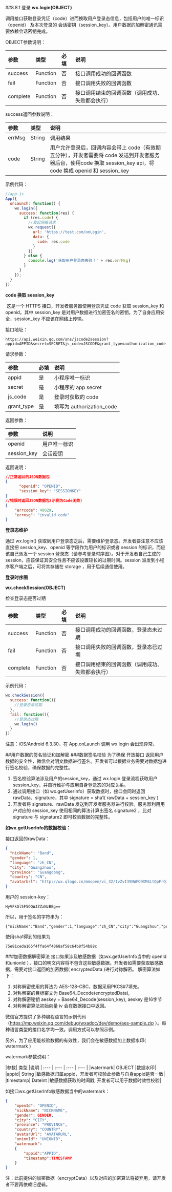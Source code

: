 ##8.8.1 登录
**wx.login(OBJECT)**

调用接口获取登录凭证（code）进而换取用户登录态信息，包括用户的唯一标识（openid） 及本次登录的 会话密钥（session_key）。用户数据的加解密通讯需要依赖会话密钥完成。

OBJECT参数说明：

|参数	|类型	|必填|	说明|
| :--- | :--- | :--- | :--- |
|success|Function|否	|接口调用成功的回调函数|
|fail|Function|否	|接口调用失败的回调函数|
|complete|Function|否	|接口调用结束的回调函数（调用成功、失败都会执行）|

success返回参数说明：

|参数	|类型	|说明|
| :--- | :--- | :--- |
|errMsg|String|调用结果|
|code|String|用户允许登录后，回调内容会带上 code（有效期五分钟），开发者需要将 code 发送到开发者服务器后台，使用code 换取 session_key api，将 code 换成 openid 和 session_key|

示例代码：
```js
//app.js
App({
  onLaunch: function() {
    wx.login({
      success: function(res) {
        if (res.code) {
          //发起网络请求
          wx.request({
            url: 'https://test.com/onLogin',
            data: {
              code: res.code
            }
          })
        } else {
          console.log('获取用户登录态失败！' + res.errMsg)
        }
      }
    });
  }
})

```
**code 换取 session_key**

​ 这是一个 HTTPS 接口，开发者服务器使用登录凭证 code 获取 session_key 和 openid。其中 session_key 是对用户数据进行加密签名的密钥。为了自身应用安全，session_key 不应该在网络上传输。

接口地址：
```
https://api.weixin.qq.com/sns/jscode2session?appid=APPID&secret=SECRET&js_code=JSCODE&grant_type=authorization_code
```
请求参数：

|参数	|必填|说明|
| :--- | :--- | :--- |
|appid|是|小程序唯一标识|
|secret|是|小程序的 app secret|
|js_code|是|登录时获取的 code|
|grant_type|是|填写为 authorization_code|

返回参数：

|参数	|说明|
| :--- | :--- |
|openid|用户唯一标识|
|session_key|会话密钥|

返回说明：
```json
//正常返回的JSON数据包
{
      "openid": "OPENID",
      "session_key": "SESSIONKEY"
}
//错误时返回JSON数据包(示例为Code无效)
{
    "errcode": 40029,
    "errmsg": "invalid code"
}
```
**登录态维护**

通过 wx.login() 获取到用户登录态之后，需要维护登录态。开发者要注意不应该直接把 session_key、openid 等字段作为用户的标识或者 session 的标识，而应该自己派发一个 session 登录态（请参考登录时序图）。对于开发者自己生成的 session，应该保证其安全性且不应该设置较长的过期时间。session 派发到小程序客户端之后，可将其存储在 storage ，用于后续通信使用。

**登录时序图**

**wx.checkSession(OBJECT)**

检查登录态是否过期

|参数	|类型	|必填|	说明|
| :--- | :--- | :--- | :--- |
|success|Function|否	|接口调用成功的回调函数，登录态未过期|
|fail|Function|否	|接口调用失败的回调函数，登录态已过期|
|complete|Function|否	|接口调用结束的回调函数（调用成功、失败都会执行）|

示例代码：
```js
wx.checkSession({
  success: function(){
    //登录态未过期
  },
  fail: function(){
    //登录态过期
    wx.login()
  }
})
```
注意：iOS/Android 6.3.30，在 App.onLaunch 调用 wx.login 会出现异常。

##用户数据的签名验证和加解密
###数据签名校验
为了确保 开放接口 返回用户数据的安全性，微信会对明文数据进行签名。开发者可以根据业务需要对数据包进行签名校验，确保数据的完整性。

1. 签名校验算法涉及用户的session_key，通过 wx.login 登录流程获取用户session_key，并自行维护与应用自身登录态的对应关系。
2. 通过调用接口（如 wx.getUserInfo）获取数据时，接口会同时返回 rawData、signature，其中 signature = sha1( rawData + session_key )
3. 开发者将 signature、rawData 发送到开发者服务器进行校验。服务器利用用户对应的 session_key 使用相同的算法计算出签名 signature2 ，比对 signature 与 signature2 即可校验数据的完整性。

**如wx.getUserInfo的数据校验：**

接口返回的rawData：
```json
{
  "nickName": "Band",
  "gender": 1,
  "language": "zh_CN",
  "city": "Guangzhou",
  "province": "Guangdong",
  "country": "CN",
  "avatarUrl": "http://wx.qlogo.cn/mmopen/vi_32/1vZvI39NWFQ9XM4LtQpFrQJ1xlgZxx3w7bQxKARol6503Iuswjjn6nIGBiaycAjAtpujxyzYsrztuuICqIM5ibXQ/0"
}
```
用户的 session-key：
```
HyVFkGl5F5OQWJZZaNzBBg==
```
所以，用于签名的字符串为：
```
{"nickName":"Band","gender":1,"language":"zh_CN","city":"Guangzhou","province":"Guangdong","country":"CN","avatarUrl":"http://wx.qlogo.cn/mmopen/vi_32/1vZvI39NWFQ9XM4LtQpFrQJ1xlgZxx3w7bQxKARol6503Iuswjjn6nIGBiaycAjAtpujxyzYsrztuuICqIM5ibXQ/0"}HyVFkGl5F5OQWJZZaNzBBg==
```
使用sha1得到的结果为
```
75e81ceda165f4ffa64f4068af58c64b8f54b88c
```
###加密数据解密算法
接口如果涉及敏感数据（如wx.getUserInfo当中的 openId 和unionId ），接口的明文内容将不包含这些敏感数据。开发者如需要获取敏感数据，需要对接口返回的加密数据( encryptedData )进行对称解密。 解密算法如下：

1. 对称解密使用的算法为 AES-128-CBC，数据采用PKCS#7填充。
2. 对称解密的目标密文为 Base64_Decode(encryptedData),
3. 对称解密秘钥 aeskey = Base64_Decode(session_key), aeskey 是16字节
4. 对称解密算法初始向量 iv 会在数据接口中返回。

微信官方提供了多种编程语言的示例代码（https://mp.weixin.qq.com/debug/wxadoc/dev/demo/aes-sample.zip ）。每种语言类型的接口名字均一致。调用方式可以参照示例。

另外，为了应用能校验数据的有效性，我们会在敏感数据加上数据水印( watermark )

watermark参数说明：

|参数|	类型	|说明
| :--- | :--- | :--- | :--- |
|watermark|	OBJECT	|数据水印|
|appid|	String	|敏感数据归属appid，开发者可校验此参数与自身appid是否一致|
|timestamp|	DateInt	|敏感数据获取的时间戳, 开发者可以用于数据时效性校验|

如接口wx.getUserInfo敏感数据当中的watermark：

```json
{
    "openId": "OPENID",
    "nickName": "NICKNAME",
    "gender": GENDER,
    "city": "CITY",
    "province": "PROVINCE",
    "country": "COUNTRY",
    "avatarUrl": "AVATARURL",
    "unionId": "UNIONID",
    "watermark":
    {
        "appid":"APPID",
        "timestamp":TIMESTAMP
    }
}
```
注：此前提供的加密数据（encryptData）以及对应的加密算法将被弃用，请开发者不要再依赖旧逻辑。










